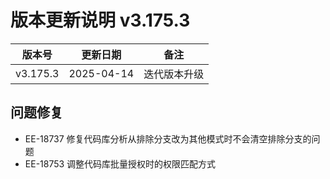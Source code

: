 # 版本更新说明 v3.175.3

| 版本号<br/>   | 更新日期<br/>   | 备注<br/>         |
| ------------- | --------------- | ----------------- |
| v3.175.3<br/> | 2025-04-14<br/> | 迭代版本升级<br/> |

## 问题修复

- EE-18737 修复代码库分析从排除分支改为其他模式时不会清空排除分支的问题
- EE-18753 调整代码库批量授权时的权限匹配方式


